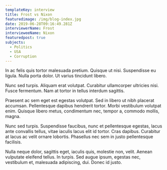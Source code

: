 ```yaml
---
templateKey: interview
title: Frost vs Nixon
featuredimage: /img/blog-index.jpg
date: 2019-06-28T09:16:49.281Z
interviewerName: Frost
intervieweeName: Nixon
featuredpost: true
subjects:
  - Politics
  - USA
  - Corruption
---
```

In ac felis quis tortor malesuada pretium. Quisque ut nisi. Suspendisse eu ligula. Nulla porta dolor. Ut varius tincidunt libero.



Nunc sed turpis. Aliquam erat volutpat. Curabitur ullamcorper ultricies nisi. Fusce fermentum. Nam at tortor in tellus interdum sagittis.



Praesent ac sem eget est egestas volutpat. Sed in libero ut nibh placerat accumsan. Pellentesque dapibus hendrerit tortor. Morbi vestibulum volutpat enim. Quisque libero metus, condimentum nec, tempor a, commodo mollis, magna.



Nunc sed turpis. Suspendisse faucibus, nunc et pellentesque egestas, lacus ante convallis tellus, vitae iaculis lacus elit id tortor. Cras dapibus. Curabitur at lacus ac velit ornare lobortis. Phasellus nec sem in justo pellentesque facilisis.



Nulla neque dolor, sagittis eget, iaculis quis, molestie non, velit. Aenean vulputate eleifend tellus. In turpis. Sed augue ipsum, egestas nec, vestibulum et, malesuada adipiscing, dui. Donec id justo.
